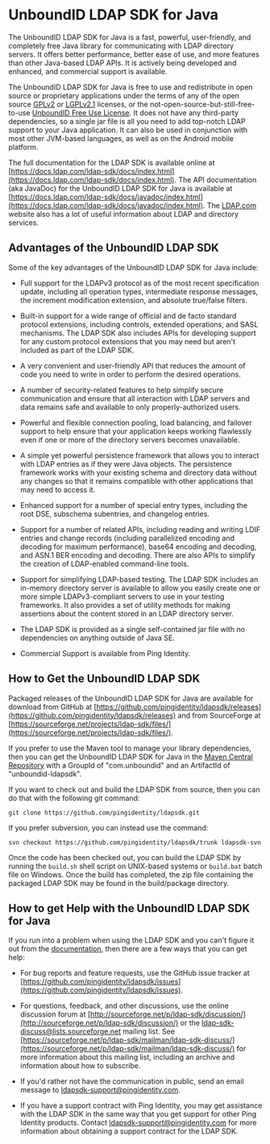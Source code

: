 # UnboundID LDAP SDK for Java

 The UnboundID LDAP SDK for Java is a fast, powerful, user-friendly, and completely free Java library for communicating with LDAP directory servers. It offers better performance, better ease of use, and more features than other Java-based LDAP APIs. It is actively being developed and enhanced, and commercial support is available.

The UnboundID LDAP SDK for Java is free to use and redistribute in open source or proprietary applications under the terms of any of the open source [GPLv2](https://raw.githubusercontent.com/pingidentity/ldapsdk/master/LICENSE-GPLv2.txt) or [LGPLv2.1](https://raw.githubusercontent.com/pingidentity/ldapsdk/master/LICENSE-LGPLv2.1.txt) licenses, or the not-open-source-but-still-free-to-use [UnboundID Free Use License](https://raw.githubusercontent.com/pingidentity/ldapsdk/master/LICENSE-UnboundID-LDAPSDK.txt). It does not have any third-party dependencies, so a single jar file is all you need to add top-notch LDAP support to your Java application. It can also be used in conjunction with most other JVM-based languages, as well as on the Android mobile platform.

The full documentation for the LDAP SDK is available online at [https://docs.ldap.com/ldap-sdk/docs/index.html](https://docs.ldap.com/ldap-sdk/docs/index.html). The API documentation (aka JavaDoc) for the UnboundID LDAP SDK for Java is available at [https://docs.ldap.com/ldap-sdk/docs/javadoc/index.html](https://docs.ldap.com/ldap-sdk/docs/javadoc/index.html). The [LDAP.com](https://ldap.com/) website also has a lot of useful information about LDAP and directory services.

## Advantages of the UnboundID LDAP SDK

Some of the key advantages of the UnboundID LDAP SDK for Java include:

* Full support for the LDAPv3 protocol as of the most recent specification update, including all operation types, intermediate response messages, the increment modification extension, and absolute true/false filters.

* Built-in support for a wide range of official and de facto standard protocol extensions, including controls, extended operations, and SASL mechanisms. The LDAP SDK also includes APIs for developing support for any custom protocol extensions that you may need but aren't included as part of the LDAP SDK.

* A very convenient and user-friendly API that reduces the amount of code you need to write in order to perform the desired operations.

* A number of security-related features to help simplify secure communication and ensure that all interaction with LDAP servers and data remains safe and available to only properly-authorized users.

* Powerful and flexible connection pooling, load balancing, and failover support to help ensure that your application keeps working flawlessly even if one or more of the directory servers becomes unavailable.

* A simple yet powerful persistence framework that allows you to interact with LDAP entries as if they were Java objects. The persistence framework works with your existing schema and directory data without any changes so that it remains compatible with other applications that may need to access it.

* Enhanced support for a number of special entry types, including the root DSE, subschema subentries, and changelog entries.

* Support for a number of related APIs, including reading and writing LDIF entries and change records (including parallelized encoding and decoding for maximum performance), base64 encoding and decoding, and ASN.1 BER encoding and decoding. There are also APIs to simplify the creation of LDAP-enabled command-line tools.

* Support for simplifying LDAP-based testing. The LDAP SDK includes an in-memory directory server is available to allow you easily create one or more simple LDAPv3-compliant servers to use in your testing frameworks. It also provides a set of utility methods for making assertions about the content stored in an LDAP directory server.

* The LDAP SDK is provided as a single self-contained jar file with no dependencies on anything outside of Java SE.

* Commercial Support is available from Ping Identity.

## How to Get the UnboundID LDAP SDK

Packaged releases of the UnboundID LDAP SDK for Java are available for download from GitHub at [https://github.com/pingidentity/ldapsdk/releases](https://github.com/pingidentity/ldapsdk/releases) and from SourceForge at [https://sourceforge.net/projects/ldap-sdk/files/](https://sourceforge.net/projects/ldap-sdk/files/).

If you prefer to use the Maven tool to manage your library dependencies, then you can get the UnboundID LDAP SDK for Java in the [Maven Central Repository](https://search.maven.org/#search%7Cgav%7C1%7Cg%3A%22com.unboundid%22%20AND%20a%3A%22unboundid-ldapsdk%22) with a GroupId of "com.unboundid" and an ArtifactId of "unboundid-ldapsdk".

If you want to check out and build the LDAP SDK from source, then you can do that with the following git command:

```
git clone https://github.com/pingidentity/ldapsdk.git
```

If you prefer subversion, you can instead use the command:

```
svn checkout https://github.com/pingidentity/ldapsdk/trunk ldapsdk-svn
```

Once the code has been checked out, you can build the LDAP SDK by running the `build.sh` shell script on UNIX-based systems or `build.bat` batch file on Windows. Once the build has completed, the zip file containing the packaged LDAP SDK may be found in the build/package directory.

## How to get Help with the UnboundID LDAP SDK for Java

If you run into a problem when using the LDAP SDK and you can't figure it out from the [documentation](https://docs.ldap.com/ldap-sdk/docs/index.html), then there are a few ways that you can get help:

* For bug reports and feature requests, use the GitHub issue tracker at [https://github.com/pingidentity/ldapsdk/issues](https://github.com/pingidentity/ldapsdk/issues).

* For questions, feedback, and other discussions, use the online discussion forum at [http://sourceforge.net/p/ldap-sdk/discussion/](http://sourceforge.net/p/ldap-sdk/discussion/) or the [ldap-sdk-discuss@lists.sourceforge.net](mailto:ldap-sdk-discuss@lists.sourceforge.net) mailing list. See [https://sourceforge.net/p/ldap-sdk/mailman/ldap-sdk-discuss/](https://sourceforge.net/p/ldap-sdk/mailman/ldap-sdk-discuss/) for more information about this mailing list, including an archive and information about how to subscribe.

* If you'd rather not have the communication in public, send an email message to [ldapsdk-support@pingidentity.com](mailto:ldapsdk-support@pingidentity.com).

* If you have a support contract with Ping Identity, you may get assistance with the LDAP SDK in the same way that you get support for other Ping Identity products. Contact [ldapsdk-support@pingidentity.com](mailto:ldapsdk-support@pingidentity.com) for more information about obtaining a support contract for the LDAP SDK.
